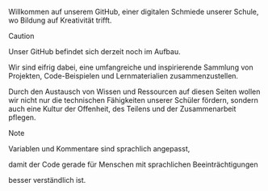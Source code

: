 Willkommen auf unserem GitHub, einer digitalen Schmiede unserer Schule, wo Bildung auf Kreativität trifft. 

> [!CAUTION]
> Unser GitHub befindet sich derzeit noch im Aufbau.
> 
> Wir sind eifrig dabei, eine umfangreiche und inspirierende Sammlung von Projekten, Code-Beispielen und Lernmaterialien zusammenzustellen.

Durch den Austausch von Wissen und Ressourcen auf diesen Seiten wollen wir nicht nur die technischen Fähigkeiten unserer Schüler fördern, 
sondern auch eine Kultur der Offenheit, des Teilens und der Zusammenarbeit pflegen.

> [!NOTE]
> Variablen und Kommentare sind sprachlich angepasst, 
>
> damit der Code gerade für Menschen mit sprachlichen Beeinträchtigungen
>
> besser verständlich ist.
